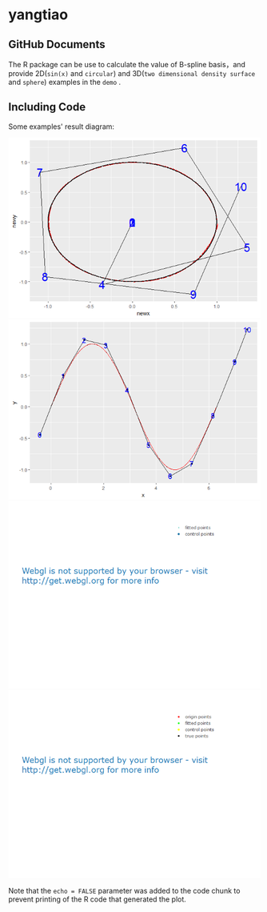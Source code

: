 yangtiao
================

GitHub Documents
----------------

The R package can be use to calculate the value of B-spline basis，and provide 2D(`sin(x)` and `circular`) and 3D(`two dimensional density surface` and `sphere`) examples in the `demo` .

Including Code
--------------

Some examples' result diagram:

![](README_files/figure-markdown_github-ascii_identifiers/unnamed-chunk-1-1.png)![](README_files/figure-markdown_github-ascii_identifiers/unnamed-chunk-1-2.png)![](README_files/figure-markdown_github-ascii_identifiers/unnamed-chunk-1-3.png)![](README_files/figure-markdown_github-ascii_identifiers/unnamed-chunk-1-4.png)

Note that the `echo = FALSE` parameter was added to the code chunk to prevent printing of the R code that generated the plot.
